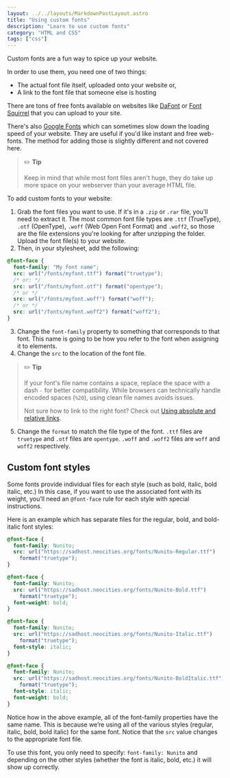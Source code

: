 ```yaml
---
layout: ../../layouts/MarkdownPostLayout.astro
title: "Using custom fonts"
description: "Learn to use custom fonts"
category: "HTML and CSS"
tags: ["css"]
---
```


Custom fonts are a fun way to spice up your website.

In order to use them, you need one of two things:

- The actual font file itself, uploaded onto your website or,
- A link to the font file that someone else is hosting

There are tons of free fonts available on websites like [DaFont](https://www.dafont.com/) or [Font Squirrel](https://www.fontsquirrel.com/) that you can upload to your site.

There's also [Google Fonts](https://fonts.google.com/) which can sometimes slow down the loading speed of your website. They are useful if you'd like instant and free web-fonts. The method for adding those is slightly different and not covered here.

> ✏️ **Tip**
>
> Keep in mind that while most font files aren't huge, they do take up more space on your webserver than your average HTML file.

To add custom fonts to your website:

1. Grab the font files you want to use. If it's in a `.zip` or `.rar` file, you'll need to extract it. The most common font file types are `.ttf` (TrueType), `.otf` (OpenType), `.woff` (Web Open Font Format) and `.woff2`, so those are the file extensions you're looking for after unzipping the folder. Upload the font file(s) to your website.
2. Then, in your stylesheet, add the following:

```css
@font-face {
  font-family: "My font name";
  src: url("/fonts/myfont.ttf") format("truetype");
  /* or: */
  src: url("/fonts/myfont.otf") format("opentype");
  /* or */
  src: url("/fonts/myfont.woff") format("woff");
  /* or */
  src: url("/fonts/myfont.woff2") format("woff2");
}
```

3. Change the `font-family` property to something that corresponds to that font. This name is going to be how you refer to the font when assigning it to elements.
4. Change the `src` to the location of the font file.

> ✏️ **Tip**
>
> If your font's file name contains a space, replace the space with a dash `-` for better compatibility. While browsers can technically handle encoded spaces (`%20`), using clean file names avoids issues.
>
> Not sure how to link to the right font? Check out [Using absolute and relative links](/guides/links).

5. Change the `format` to match the file type of the font. `.ttf` files are `truetype` and `.otf` files are `opentype`. `.woff` and `.woff2` files are `woff` and `woff2` respectively.

## Custom font styles

Some fonts provide individual files for each style (such as bold, italic, bold italic, etc.) In this case, if you want to use the associated font with its weight, you’ll need an `@font-face` rule for each style with special instructions.

Here is an example which has separate files for the regular, bold, and bold-italic font styles:

```css
@font-face {
  font-family: Nunito;
  src: url("https://sadhost.neocities.org/fonts/Nunito-Regular.ttf")
    format("truetype");
}

@font-face {
  font-family: Nunito;
  src: url("https://sadhost.neocities.org/fonts/Nunito-Bold.ttf")
    format("truetype");
  font-weight: bold;
}

@font-face {
  font-family: Nunito;
  src: url("https://sadhost.neocities.org/fonts/Nunito-Italic.ttf")
    format("truetype");
  font-style: italic;
}

@font-face {
  font-family: Nunito;
  src: url("https://sadhost.neocities.org/fonts/Nunito-BoldItalic.ttf")
    format("truetype");
  font-style: italic;
  font-weight: bold;
}
```

Notice how in the above example, all of the font-family properties have the same name. This is because we’re using all of the various styles (regular, italic, bold, bold italic) for the same font. Notice that the `src` value changes to the appropriate font file.

To use this font, you only need to specify: `font-family: Nunito` and depending on the other styles (whether the font is italic, bold, etc.) it will show up correctly.
